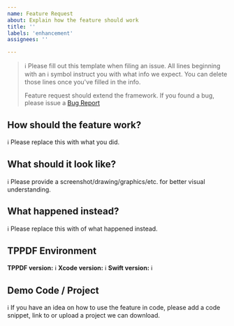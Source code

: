 ```yaml
---
name: Feature Request
about: Explain how the feature should work
title: ''
labels: 'enhancement'
assignees: ''

---
```


> ℹ Please fill out this template when filing an issue.
> All lines beginning with an ℹ symbol instruct you with what info we expect. You can delete those lines once you've filled in the info.
> 
> Feature request should extend the framework. If you found a bug, please issue a [Bug Report](https://github.com/techprimate/TPPDF/issues/new?&template=bug_report.md)

## How should the feature work?

ℹ Please replace this with what you did.

## What should it look like?

ℹ Please provide a screenshot/drawing/graphics/etc. for better visual understanding.

## What happened instead?

ℹ Please replace this with of what happened instead.  

## TPPDF Environment

**TPPDF version:** ℹ
**Xcode version:**  ℹ
**Swift version:** ℹ

## Demo Code / Project

ℹ If you have an idea on how to use the feature in code, please add a code snippet, link to or upload a project we can download.
